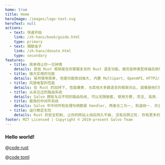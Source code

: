 ```yaml
---
home: true
title: Home
heroImage: /images/logo-text.svg
heroText: null
actions:
  - text: 快速开始
    link: /zh-hans/book/guide.html
    type: primary
  - text: 捐献金子
    link: /zh-hans/donate.html
    type: secondary
features:
  - title: 简单得让你一见钟情
    details: 其他 Rust 框架是在你掌握复杂的 Rust 语言功能，做完各种类型体操后依然“百思不得骑姐”， 而 Salvo 却善解人意，不管是新手还是老司机都可以轻松“破门而入，生儿育女”。
  - title: 强大实用的功能
    details: 虽然使用简单, 但是功能依旧强大, 内置 Multipart, OpenAPI，HTTP2/3, LetsEncrypt, 灵活的数据解析...等等实用功能.
  - title: 风驰电掣的性能
    details: 在 Rust 的加持下, 性能爆表. 与其他大多数语言的框架对比, 就像是他们使着小手枪一枪一枪地打, 你直接就掏出了你的大机关枪持久输出.
  - title: 从未见过的路由系统
    details: Salvo 拥有与众不同的路由系统, 可以无限嵌套, 使用方便, 灵活, 高效. 你可以用各种姿势随心所欲地使用它, 想套就套，想去哪就去哪，带给你前所未有的极致快感. 
  - title: 极简的中间件系统
    details: Salvo 中中间件和处理句柄都是 Handler, 两者合二为一, 和谐统一. 并且官方提供丰富且灵活的中间件实现，满足多种应用场景需求.
  - title: 运行稳定无忧
    details: Rust 的安全机制, 让你的网站上线后持久不崩, 没有后顾之忧. 你有更多的时间和你的异（同）性朋友享受啪啪啪地“玩游戏”时光, 而不是啪啪啪地敲键盘抢救服务器.
footer: MIT Licensed | Copyright © 2019-present Salvo Team
---
```


### Hello world!

<CodeGroup>
  <CodeGroupItem title="main.rs" active>
  
@[code rust](../../codes/hello/src/main.rs)

  </CodeGroupItem>
  <CodeGroupItem title="Cargo.toml">
  
@[code toml](../../codes/hello/Cargo.toml)

  </CodeGroupItem>
</CodeGroup>
